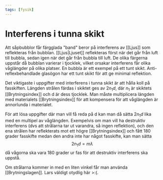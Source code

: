 ```yaml
---
tags: [fysik]
---
```

# Interferens i tunna skikt

Att såpbubblor får färgglada "band" beror på interferens av [[Ljus]] som reflekteras från bubblan. [[Ljus|Ljuset]] reflekteras först när det går från luft till bubbla, sedan igen när det går från bubbla till luft. De olika färgerna uppstår då bubblan varierar i tjocklek, vilket orsakar interferens får olika våglängder på olika platser. En bubbla är ett exempel på ett tunt skikt. Anti-reflexbehandlade glasögon har ett tunt skikt för att ge minimal reflektion.

Det viktigaste i uppgifter med interferens i tunna skikt är att hålla koll på fasskiften. Längden strålen färdas i skiktet ges av $2n_1d$, där $n_1$ är skiktets [[Brytningsindex]] och d är dess tjocklek. Man måste multiplicera längden med materialets [[Brytningsindex]] för att kompensera för att våglängden är annorlunda i materialet.

För att lösa uppgifter där man vill få reda på d kan man då sätta $2n_1d$ lika med en multipel av våglängden. Exempelvis om man vill ha destruktiv interferens (dvs att strålarna tar ut varandra, så ingen reflektion), och den ena strålen har reflekterats mot ett högre [[Brytningsindex]] och fått 180 grader fasskifte medan den andra inte har något fasskifte, kan man sätta
$$ 2n_1d = m\lambda$$
då vågorna ska vara 180 grader ur fas för att destruktiv interferens ska uppstå. 

Om strålarna kommer in med en liten vinkel får man använda [[Brytningslagen]]. Lars väldigt otydlig här >:(.